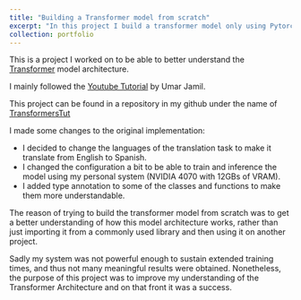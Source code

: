 ```yaml
---
title: "Building a Transformer model from scratch"
excerpt: "In this project I build a transformer model only using Pytorch.<br/><img src='/images/transformers_arch.png'>"
collection: portfolio
---
```


This is a project I worked on to be able to better understand the [Transformer](https://arxiv.org/abs/1706.03762) model architecture.

I mainly followed the [Youtube Tutorial](https://www.youtube.com/watch?v=ISNdQcPhsts&ab_channel=UmarJamil) by Umar Jamil.

This project can be found in a repository in my github under the name of [TransformersTut](https://github.com/PerezDavid-98/TransformersTut)

I made some changes to the original implementation:
- I decided to change the languages of the translation task to make it translate from English to Spanish.
- I changed the configuration a bit to be able to train and inference the model using my personal system (NVIDIA 4070 with 12GBs of VRAM).
- I added type annotation to some of the classes and functions to make them more understandable. 

The reason of trying to build the transformer model from scratch was to get a better understanding of how this model architecture works, rather than just importing it from a commonly used library
and then using it on another project.

Sadly my system was not powerful enough to sustain extended training times, and thus not many meaningful results were obtained.
Nonetheless, the purpose of this project was to improve my understanding of the Transformer Architecture and on that front it was a success.